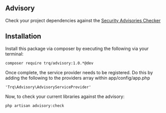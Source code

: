 ## Advisory

Check your project dependencies against the [Security Advisories Checker](https://security.sensiolabs.org)

## Installation

Install this package via composer by executing the following via your terminal:

    composer require trq/advisory:1.0.*@dev

Once complete, the service provider needs to be registered. Do this by adding the following to the providers array within app/config/app.php

    'Trq\Advisory\AdvisoryServiceProvider'

Now, to check your current libraries against the advisory:

    php artisan advisory:check
